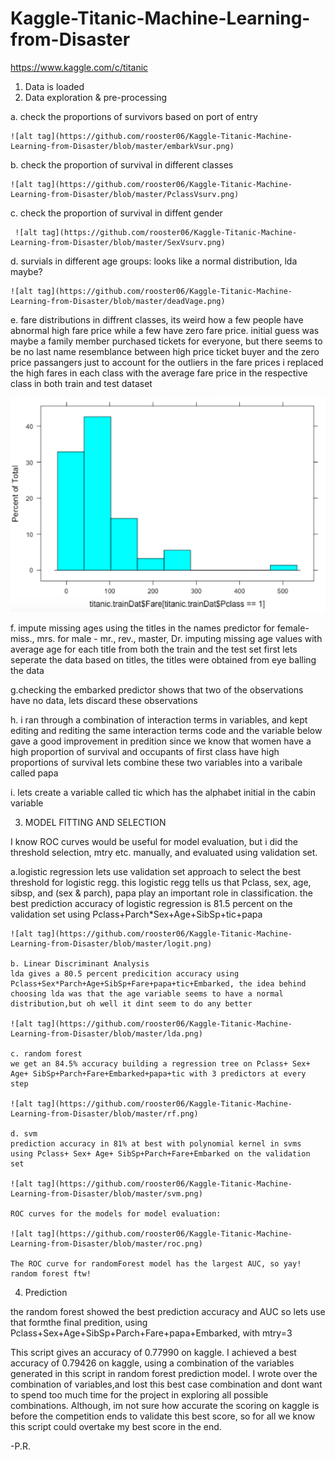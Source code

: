 # Kaggle-Titanic-Machine-Learning-from-Disaster

https://www.kaggle.com/c/titanic

1. Data is loaded
2. Data exploration & pre-processing
  
  a. check the proportions of survivors based on port of entry
    
    ![alt tag](https://github.com/rooster06/Kaggle-Titanic-Machine-Learning-from-Disaster/blob/master/embarkVsur.png)

  b. check the proportion of survival in different classes
  
    ![alt tag](https://github.com/rooster06/Kaggle-Titanic-Machine-Learning-from-Disaster/blob/master/PclassVsurv.png)  
 
  c. check the proportion of survival in diffent gender
  
     ![alt tag](https://github.com/rooster06/Kaggle-Titanic-Machine-Learning-from-Disaster/blob/master/SexVsurv.png)
 
  d. survials in different age groups: looks like a normal distribution, lda maybe?
  
    ![alt tag](https://github.com/rooster06/Kaggle-Titanic-Machine-Learning-from-Disaster/blob/master/deadVage.png)
  
  e. fare distributions in diffrent classes, its weird how a few people have abnormal high fare price while a few have zero fare price. initial guess was maybe a family member purchased tickets for everyone, but there seems to be no last name resemblance between high price ticket buyer and the zero price passangers just to account for the outliers in the fare prices i replaced the high fares in each class with the average fare price in the respective class in both train and test dataset
  
  ![alt tag](https://github.com/rooster06/Kaggle-Titanic-Machine-Learning-from-Disaster/blob/master/class1Vfare.png)
  
  f. impute missing ages using the titles in the names predictor 
  for female- miss., mrs.
  for male -  mr., rev., master, Dr.
  imputing missing age values with average age for each title from both the train and the test set
  first lets seperate the data based on titles, the titles were obtained from eye balling the data
  
  g.checking the embarked predictor shows that two of the observations have no data, lets discard these observations
  
  h. i ran through a combination of interaction terms in variables, and kept editing and rediting the same interaction terms code and the variable below gave a good improvement in predition since we know that women have a high proportion of survival and occupants of first class have high proportions of survival lets combine these two variables into a varibale called papa
  
  i. lets create a variable called tic which has the alphabet initial in the cabin variable

3. MODEL FITTING AND SELECTION
 
  I know ROC curves would be useful for model evaluation, but i did the threshold selection, mtry etc. manually, and evaluated using validation set. 
 
  a.logistic regression
    lets use validation set approach to select the best threshold for logistic regg. this logistic regg tells us that Pclass, sex, age, sibsp, and (sex & parch), papa play an important role in classification.
    the best prediction accuracy of logistic regression is 81.5 percent on the validation set using Pclass+Parch*Sex+Age+SibSp+tic+papa

    ![alt tag](https://github.com/rooster06/Kaggle-Titanic-Machine-Learning-from-Disaster/blob/master/logit.png)
 
    b. Linear Discriminant Analysis
    lda gives a 80.5 percent predicition accuracy using Pclass+Sex*Parch+Age+SibSp+Fare+papa+tic+Embarked, the idea behind choosing lda was that the age variable seems to have a normal distribution,but oh well it dint seem to do any better
    
    ![alt tag](https://github.com/rooster06/Kaggle-Titanic-Machine-Learning-from-Disaster/blob/master/lda.png)
 
    c. random forest
    we get an 84.5% accuracy building a regression tree on Pclass+ Sex+ Age+ SibSp+Parch+Fare+Embarked+papa+tic with 3 predictors at every step
    
    ![alt tag](https://github.com/rooster06/Kaggle-Titanic-Machine-Learning-from-Disaster/blob/master/rf.png)
 
    d. svm
    prediction accuracy in 81% at best with polynomial kernel in svms using Pclass+ Sex+ Age+ SibSp+Parch+Fare+Embarked on the validation set
    
    ![alt tag](https://github.com/rooster06/Kaggle-Titanic-Machine-Learning-from-Disaster/blob/master/svm.png)
    
    ROC curves for the models for model evaluation:
    
    ![alt tag](https://github.com/rooster06/Kaggle-Titanic-Machine-Learning-from-Disaster/blob/master/roc.png)
    
    The ROC curve for randomForest model has the largest AUC, so yay! random forest ftw!

4. Prediction
  
  the random forest showed the best prediction accuracy and AUC so lets use that formthe final predition, using Pclass+Sex+Age+SibSp+Parch+Fare+papa+Embarked, with mtry=3

This script gives an accuracy of 0.77990 on kaggle.
I achieved a best accuracy of 0.79426 on kaggle, using a combination of the variables generated in this script in random forest prediction model. I wrote over the combination of variables,and lost this best case combination and dont want to spend too much time for the project in exploring all possible combinations. Although, im not sure how accurate the scoring on kaggle is before the competition ends to validate this best score, so for all we know this script could overtake my best score in the end. 

-P.R.
    
